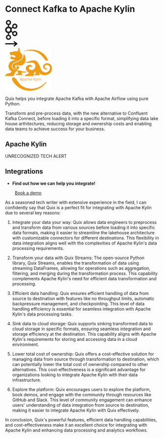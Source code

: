 # Connect Kafka to Apache Kylin

<div class="connect-images cards blog-grid-card" markdown>
<div>
<img src="../images/kafka_logo.png" width="40px" />
</div>
<div>
<img src="../images/arrow.svg" width="40px" />
</div>
<div>
<img src="./images/apache-kylin_1.jpg" />
</div>
</div>

Quix helps you integrate Apache Kafka with Apache Airflow using pure Python.

Transform and pre-process data, with the new alternative to Confluent Kafka Connect, before loading it into a specific format, simplifying data lake house arthitectures, reducing storage and ownership costs and enabling data teams to achieve success for your business.

## Apache Kylin

UNRECOGNIZED TECH ALERT

## Integrations

<div class="grid cards" markdown>

- __Find out how we can help you integrate!__

    <a class="md-button md-button--primary" href="https://share.hsforms.com/1iW0TmZzKQMChk0lxd_tGiw4yjw2?__hstc=175542013.2303933fbd746c0ac86d9ccbe9bc9100.1728383268831.1729603416735.1729620918855.31&__hssc=175542013.1.1729620918855&__hsfp=2132701734" target="_blank" style="margin:.5rem;">Book a demo</a>

</div>


As a seasoned tech writer with extensive experience in the field, I can confidently say that Quix is a perfect fit for integrating with Apache Kylin due to several key reasons:

1. Integrate your data your way: Quix allows data engineers to preprocess and transform data from various sources before loading it into specific data formats, making it easier to streamline the lakehouse architecture with customizable connectors for different destinations. This flexibility in data integration aligns well with the complexities of Apache Kylin's data processing requirements.

2. Transform your data with Quix Streams: The open-source Python library, Quix Streams, enables the transformation of data using streaming DataFrames, allowing for operations such as aggregation, filtering, and merging during the transformation process. This capability complements Apache Kylin's need for efficient data transformation and processing.

3. Efficient data handling: Quix ensures efficient handling of data from source to destination with features like no throughput limits, automatic backpressure management, and checkpointing. This level of data handling efficiency is essential for seamless integration with Apache Kylin's data processing tasks.

4. Sink data to cloud storage: Quix supports sinking transformed data to cloud storage in specific formats, ensuring seamless integration and storage efficiency at the destination. This capability aligns with Apache Kylin's requirements for storing and accessing data in a cloud environment.

5. Lower total cost of ownership: Quix offers a cost-effective solution for managing data from source through transformation to destination, which can potentially lower the total cost of ownership compared to other alternatives. This cost-effectiveness is a significant advantage for organizations looking to integrate Apache Kylin with their data infrastructure.

6. Explore the platform: Quix encourages users to explore the platform, book demos, and engage with the community through resources like GitHub and Slack. This level of community engagement can enhance users' understanding of data integration from source to destination, making it easier to integrate Apache Kylin with Quix effectively.

In conclusion, Quix's powerful features, efficient data handling capabilities, and cost-effectiveness make it an excellent choice for integrating with Apache Kylin and enhancing data processing and analytics workflows.

